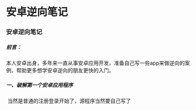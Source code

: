 # 安卓逆向笔记

### 安卓逆向笔记

##### 前言：

​		本人安卓出身，多年来一直从事安卓应用开发，准备自己写一些app来做逆向的案例，帮助更多想学安卓逆向的朋友更快的入门。

##### 一、破解第一个安卓应用程序

​		当然是普通的注册登录开始了，源程序当然要自己写了
